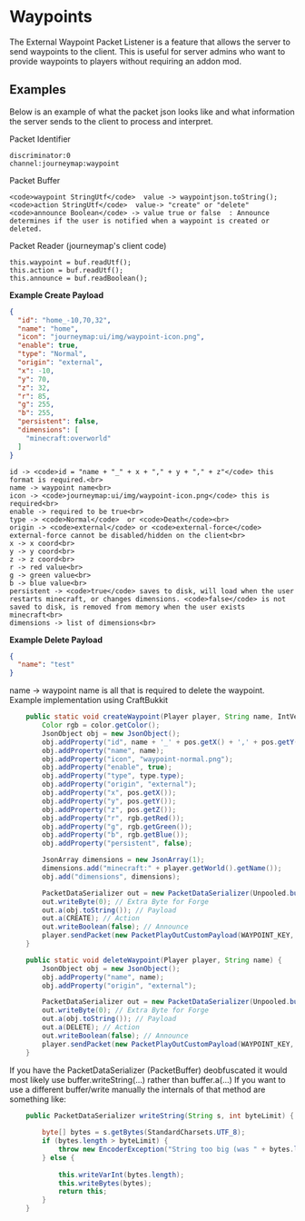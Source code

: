 # **Waypoints**

The External Waypoint Packet Listener is a feature that allows the server to send waypoints to the client. This is useful for server admins who want to provide waypoints to players without requiring an addon mod.

## **Examples**

Below is an example of what the packet json looks like and what information the server sends to the client to process and interpret.

Packet Identifier

```text
discriminator:0
channel:journeymap:waypoint
```

Packet Buffer

```text
<code>waypoint StringUtf</code>  value -> waypointjson.toString();
<code>action StringUtf</code>  value-> "create" or "delete"
<code>announce Boolean</code> -> value true or false  : Announce determines if the user is notified when a waypoint is created or deleted. 
```

Packet Reader (journeymap's client code)

```text
this.waypoint = buf.readUtf();
this.action = buf.readUtf();
this.announce = buf.readBoolean();
```

**Example Create Payload**

```json
{
  "id": "home_-10,70,32",
  "name": "home",
  "icon": "journeymap:ui/img/waypoint-icon.png",
  "enable": true,
  "type": "Normal",
  "origin": "external",
  "x": -10,
  "y": 70,
  "z": 32,
  "r": 85,
  "g": 255,
  "b": 255,
  "persistent": false,
  "dimensions": [
    "minecraft:overworld"
  ]
}
```

```text
id -> <code>id = "name + "_" + x + "," + y + "," + z"</code> this format is required.<br>
name -> waypoint name<br>
icon -> <code>journeymap:ui/img/waypoint-icon.png</code> this is required<br>
enable -> required to be true<br>
type -> <code>Normal</code>  or <code>Death</code><br>
origin -> <code>external</code> or <code>external-force</code> external-force cannot be disabled/hidden on the client<br>
x -> x coord<br>
y -> y coord<br>
z -> z coord<br>
r -> red value<br>
g -> green value<br>
b -> blue value<br>
persistent -> <code>true</code> saves to disk, will load when the user restarts minecraft, or changes dimensions. <code>false</code> is not saved to disk, is removed from memory when the user exists minecraft<br>
dimensions -> list of dimensions<br>
```

**Example Delete Payload**

```json
{
  "name": "test"
}
```

name -> waypoint name is all that is required to delete the waypoint. 
Example implementation using CraftBukkit

```java
    public static void createWaypoint(Player player, String name, IntVector3 pos, WaypointType type, ChatColor color) {
        Color rgb = color.getColor();
        JsonObject obj = new JsonObject();
        obj.addProperty("id", name + '_' + pos.getX() + ',' + pos.getY() + ',' + pos.getZ());
        obj.addProperty("name", name);
        obj.addProperty("icon", "waypoint-normal.png");
        obj.addProperty("enable", true);
        obj.addProperty("type", type.type);
        obj.addProperty("origin", "external");
        obj.addProperty("x", pos.getX());
        obj.addProperty("y", pos.getY());
        obj.addProperty("z", pos.getZ());
        obj.addProperty("r", rgb.getRed());
        obj.addProperty("g", rgb.getGreen());
        obj.addProperty("b", rgb.getBlue());
        obj.addProperty("persistent", false);

        JsonArray dimensions = new JsonArray(1);
        dimensions.add("minecraft:" + player.getWorld().getName());
        obj.add("dimensions", dimensions);

        PacketDataSerializer out = new PacketDataSerializer(Unpooled.buffer());
        out.writeByte(0); // Extra Byte for Forge
        out.a(obj.toString()); // Payload
        out.a(CREATE); // Action
        out.writeBoolean(false); // Announce
        player.sendPacket(new PacketPlayOutCustomPayload(WAYPOINT_KEY, out));
    }

    public static void deleteWaypoint(Player player, String name) {
        JsonObject obj = new JsonObject();
        obj.addProperty("name", name);
        obj.addProperty("origin", "external");

        PacketDataSerializer out = new PacketDataSerializer(Unpooled.buffer());
        out.writeByte(0); // Extra Byte for Forge
        out.a(obj.toString()); // Payload
        out.a(DELETE); // Action
        out.writeBoolean(false); // Announce
        player.sendPacket(new PacketPlayOutCustomPayload(WAYPOINT_KEY, out));
    }
```

If you have the PacketDataSerializer (PacketBuffer) deobfuscated it would most likely use buffer.writeString(...) rather than buffer.a(...)
If you want to use a different buffer/write manually the internals of that method are something like:

```java
    public PacketDataSerializer writeString(String s, int byteLimit) {
        
        byte[] bytes = s.getBytes(StandardCharsets.UTF_8);
        if (bytes.length > byteLimit) {
            throw new EncoderException("String too big (was " + bytes.length + " bytes encoded, max " + byteLimit + ")");
        } else {
            
            this.writeVarInt(bytes.length);
            this.writeBytes(bytes);
            return this;
        }
    }
```
